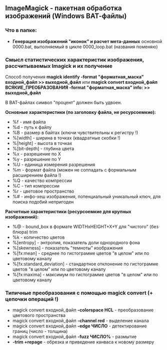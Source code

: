 ## ImageMagick - пакетная обработка изображений (Windows ВАТ-файлы)

### Что в папке:
- **Генерация изображений "иконок" и расчет мета-данных** основной 0000.bat, выполняемый в цикле 0000_loop.bat (названия поменяю)

### Смысл статистических характеристик изображения, рассчитываемых Imagick и их получение

Способ получения **magick identify -format "форматная_маска" входной_файл >> выходной_файл** или
**magick convert входной_файл ВСЯКИЕ_ПРЕОБРАЗОВАНИЯ -format "форматная_маска" info: >> выходной_файл**

В BAT-файлах символ "процент" должен быть удвоен.

**Основные характеристики (по заголовку файла, не ресурсоемкие):**
- %f - имя файла
- %d - путь к файлу
- %B - размер в байтах (ключи чувствительны к регистру !)
- %[width] - ширина в точках (квадратные скобки !)
- %[height] - высота в точках 
- %[bit-depth] - глубина цвета
- %x - разрешение по Х
- %y - разрешение по Y
- %U - единица измерения разрешения
- %m - формат файла (можен не соппадать с формальным расширением файла !)
- %Q - качество компрессии
- %C - тип компрессии
- %r - цветовое пространство
- %# - инфо-хеш изображения, потенциальный уникальный ключ, для поиска подобий непригоден

**Расчетные характеристики (ресурсоемкие для крупных изображений):**
- %@ - bound_box в формате WIDTHxHEIGHT+X+Y для "чистого" (без блюра) trim
- %k - количество цветов
- %[entropy] - энтропия, показатель доли однородного фона
- %[skewness] - показатель "темноты" изображения
- %[fx:mean] - среднее по гистограмме цветов "в целом" или по цветовому каналу
- %[fx:standard_deviation] - стандартное отклонение по гистограмме цветов "в целом" или по цветовому каналу
- %[fx:maxima] - максимум по гистограмме цветов "в целом" или по цветовому каналу

### Типичные преобразования с помощью magick convert (+ цепочки операций !)
- magick convert входной_файл **-colorspace HCL** - преобразование цветового пространства
- magick convert входной_файл **-channel red** - выделение канала
- magick convert входной_файл **-edge ЧИСЛО** - детектирование границ (число - толщина)
- magick convert входной_файл **-fuzz ЧИСЛО%** - размытие
- **-trim +repage** - обрезка и приведение канваса к новому размеру
